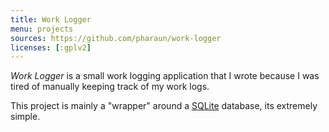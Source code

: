 ```yaml
---
title: Work Logger
menu: projects
sources: https://github.com/pharaun/work-logger
licenses: [:gplv2]
---
```


_Work Logger_ is a small work logging application that I wrote because I was
tired of manually keeping track of my work logs.

This project is mainly a "wrapper" around a [SQLite](http://www.sqlite.org/) database,
its extremely simple.
